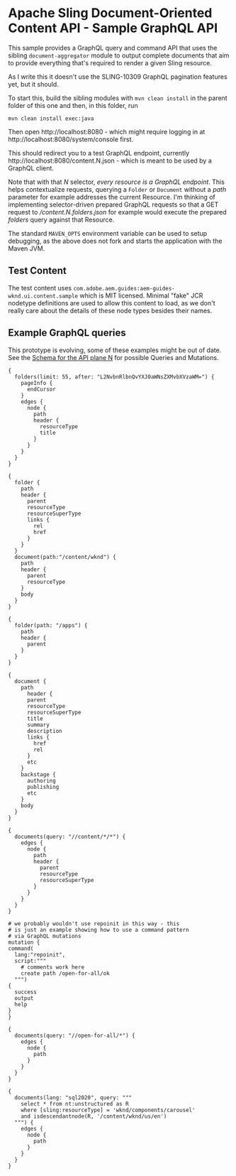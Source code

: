 # Apache Sling Document-Oriented Content API - Sample GraphQL API

This sample provides a GraphQL query and command API that uses the sibling `document-aggregator` module
to output complete documents that aim to provide everything that's required to render a given Sling resource.

As I write this it doesn't use the SLING-10309 GraphQL pagination features yet, but it should.

To start this, build the sibling modules with `mvn clean install` in the parent folder
of this one and then, in this folder, run

    mvn clean install exec:java

Then open http://localhost:8080 - which might require logging in
at http://localhost:8080/system/console first.

This should redirect you to a test GraphQL endpoint, currently 
http://localhost:8080/content.N.json - which is meant to be used by a GraphQL client.

Note that with that _N_ selector, _every resource is a GraphQL endpoint_. This helps contextualize
requests, querying a `Folder` or `Document` without a _path_ parameter for example addresses
the current Resource. I'm thinking of implementing selector-driven prepared GraphQL requests
so that a GET request to _/content.N.folders.json_ for example would execute the prepared
_folders_ query against that Resource.

The standard `MAVEN_OPTS` environment variable can be used to setup
debugging, as the above does not fork and starts the application with
the Maven JVM.

## Test Content

The test content uses `com.adobe.aem.guides:aem-guides-wknd.ui.content.sample` which is MIT
licensed. Minimal "fake" JCR nodetype definitions are used to allow this content to load, as
we don't really care about the details of these node types besides their names.

## Example GraphQL queries

This prototype is evolving, some of these examples might be out of date. See the
[Schema for the API plane N](src/main/resources/schemas/default/N.GQLschema.jsp) for possible Queries and Mutations.

    {
      folders(limit: 55, after: "L2NvbnRlbnQvYXJ0aWNsZXMvbXVzaWM=") {
        pageInfo {
          endCursor
        }
        edges {
          node {
            path
            header {
              resourceType
              title
            }
          }
        }
      }
    }

    {
      folder {
        path
        header {
          parent
          resourceType
          resourceSuperType
          links {
            rel
            href
          }
        }
      }
      document(path:"/content/wknd") {
        path
        header {
          parent
          resourceType
        }
        body
      }
    }

    {
      folder(path: "/apps") {
        path
        header {
          parent
        }
      }
    }

    {
      document {
        path
          header {
          parent
          resourceType
          resourceSuperType
          title
          summary
          description
          links {
            href
            rel
          }
          etc
        }
        backstage {
          authoring
          publishing
          etc
        }
        body
      }
    }

    {
      documents(query: "//content/*/*") {
        edges {
          node {
            path
            header {
              parent
              resourceType 
              resourceSuperType 
            }
          }
        }
      }
    }

    # we probably wouldn't use repoinit in this way - this
    # is just an example showing how to use a command pattern
    # via GraphQL mutations
    mutation {
    command(
      lang:"repoinit",
      script:"""
        # comments work here
        create path /open-for-all/ok
      """)
    {
      success
      output
      help
    }
    }

    {
      documents(query: "//open-for-all/*") {
        edges {
          node {
            path
          }
        }
      }
    }

    {
      documents(lang: "sql2020", query: """
        select * from nt:unstructured as R
        where [sling:resourceType] = 'wknd/components/carousel'
        and isdescendantnode(R, '/content/wknd/us/en')
      """) {
        edges {
          node {
            path
          }
        }
      }
    }

